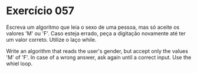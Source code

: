 # Exercício 057

Escreva um algoritmo que leia o sexo de uma pessoa, mas só aceite os valores 'M' ou 'F'. Caso esteja errado, peça a digitação novamente até ter um valor correto. Utilize o laço while.

Write an algorithm that reads the user's gender, but accept only the values 'M' of 'F'. In case of a wrong answer, ask again until a correct input. Use the whiel loop.

